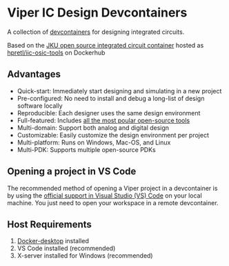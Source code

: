 # Viper IC Design Devcontainers

A collection of [devcontainers](https://containers.dev/) for designing integrated circuits.

Based on the
[JKU open source integrated circuit container](https://github.com/iic-jku/iic-osic-tools)
hosted as
[hpretl/iic-osic-tools](https://hub.docker.com/r/hpretl/iic-osic-tools)
on Dockerhub

## Advantages

- Quick-start: Immediately start designing and simulating in a new project
- Pre-configured: No need to install and debug a long-list of design software locally
- Reproducible: Each designer uses the same design environment
- Full-featured: Includes [all the most poular open-source tools](https://github.com/iic-jku/iic-osic-tools#installed-tools)
- Multi-domain: Support both analog and digital design
- Customizable: Easily customize the design environment per project
- Multi-platform: Runs on Windows, Mac-OS, and Linux
- Multi-PDK: Supports multiple open-source PDKs

## Opening a project in VS Code

The recommended method of opening a Viper project in a devcontainer is by
using the
[official support in Visual Studio (VS) Code](https://code.visualstudio.com/docs/devcontainers/containers)
on your local machine.  You just need to open your workspace in a remote 
devcontainer.

## Host Requirements

1. [Docker-desktop](https://www.docker.com/) installed
2. VS Code installed (recommended)
3. X-server installed for Windows (recommended)
